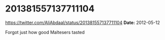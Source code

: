 # 201381557137711104
https://twitter.com/AliAbdaal/status/201381557137711104
**Date:** 2012-05-12

Forgot just how good Maltesers tasted
